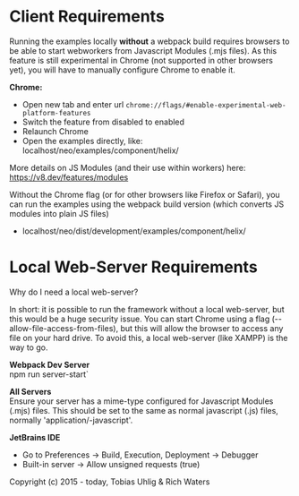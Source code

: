 # Client Requirements

Running the examples locally **without** a webpack build requires browsers to be able to start webworkers from
Javascript Modules (.mjs files). As this feature is still experimental in Chrome (not supported in other browsers yet),
you will have to manually configure Chrome to enable it.

**Chrome:**
- Open new tab and enter url `chrome://flags/#enable-experimental-web-platform-features`
- Switch the feature from disabled to enabled
- Relaunch Chrome
- Open the examples directly, like: localhost/neo/examples/component/helix/

More details on JS Modules (and their use within workers) here:
https://v8.dev/features/modules

Without the Chrome flag (or for other browsers like Firefox or Safari), you can run the examples using the webpack build
version (which converts JS modules into plain JS files)
- localhost/neo/dist/development/examples/component/helix/

# Local Web-Server Requirements

Why do I need a local web-server?

In short: it is possible to run the framework without a local web-server, but this would be a huge security issue.
You can start Chrome using a flag (--allow-file-access-from-files), but this will allow the browser to access any
file on your hard drive. To avoid this, a local web-server (like XAMPP) is the way to go.

**Webpack Dev Server**  
npm run server-start`

**All Servers**  
Ensure your server has a mime-type configured for Javascript Modules (.mjs) files. This should be set to the same as normal javascript (.js) files, normally 'application/-javascript'.

**JetBrains IDE**
- Go to Preferences -> Build, Execution, Deployment -> Debugger
- Built-in server -> Allow unsigned requests (true)

Copyright (c) 2015 - today, Tobias Uhlig & Rich Waters